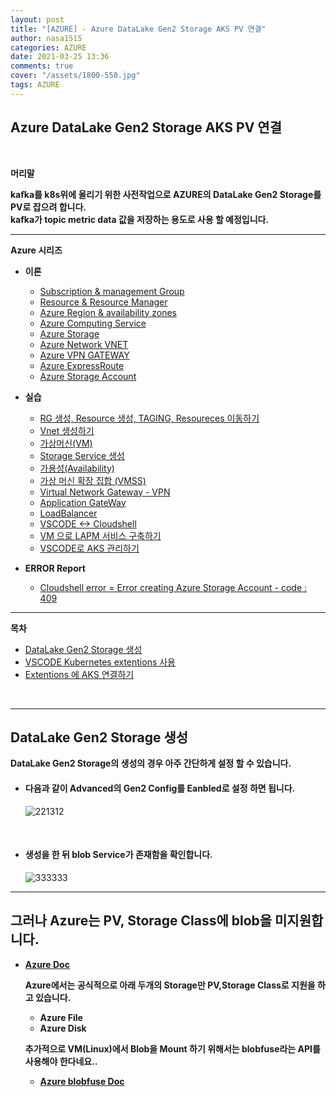 ```yaml
---
layout: post
title: "[AZURE] - Azure DataLake Gen2 Storage AKS PV 연결"
author: nasa1515
categories: AZURE
date: 2021-03-25 13:36
comments: true
cover: "/assets/1800-550.jpg"
tags: AZURE
---
```




## **Azure DataLake Gen2 Storage AKS PV 연결**


<br/>

**머리말**  

**kafka를 k8s위에 올리기 위한 사전작업으로 AZURE의 DataLake Gen2 Storage를 PV로 잡으려 합니다.**  
**kafka가 topic metric data 값을 저장하는 용도로 사용 할 예정입니다.**  





  


 
---


**Azure 시리즈**

* **이론**

    - [Subscription & management Group](https://nasa1515.github.io/azure/2021/01/21/azure.subscriptions.html)
    - [Resource & Resource Manager](https://nasa1515.github.io/azure/2021/01/22/azure-resoure.html)
    - [Azure Region & availability zones](https://nasa1515.github.io/azure/2021/01/22/azure.region.html)
    - [Azure Computing Service](https://nasa1515.github.io/azure/2021/01/25/azure.compute.html)
    - [Azure Storage](https://nasa1515.github.io/azure/2021/01/26/azure.storage.html)
    - [Azure Network VNET](https://nasa1515.github.io/azure/2021/01/26/azure-vnet.html)
    - [Azure VPN GATEWAY](https://nasa1515.github.io/azure/2021/01/27/Azure-VPN.html)
    - [Azure ExpressRoute](https://nasa1515.github.io/azure/2021/01/27/azure-expreroute.html)
    - [Azure Storage Account](https://nasa1515.github.io/azure/2021/02/08/storage2.html)


* **실습**

    - [RG 생성, Resource 생성, TAGING, Resoureces 이동하기](https://nasa1515.github.io/azure/2021/02/05/azure-resource2.html)
    - [Vnet 생성하기](https://nasa1515.github.io/azure/2021/02/05/vnet2.html)
    - [가상머신(VM)](https://nasa1515.github.io/azure/2021/02/08/VM2.html)
    - [Storage Service 생성](https://nasa1515.github.io/azure/2021/02/08/AZURE-Storageservice.html)
    - [가용성(Availability)](https://nasa1515.github.io/azure/2021/02/08/scale.html)
    - [가상 머신 확장 집합 (VMSS)](https://nasa1515.github.io/azure/2021/02/09/Azure-VMSS.html)   
    - [Virtual Network Gateway - VPN](https://nasa1515.github.io/azure/2021/02/09/Azure-vpngw.html)   
    - [Application GateWay](https://nasa1515.github.io/azure/2021/02/09/Azure-LB.html)   
    - [LoadBalancer](https://nasa1515.github.io/azure/2021/02/09/Azure-lb2.html)   
    - [VSCODE <-> Cloudshell](https://nasa1515.github.io/azure/2021/02/09/Azure-vdcode.html)   
    - [VM 으로 LAPM 서비스 구축하기](https://nasa1515.github.io/azure/2021/02/24/AZURE-WEB.html)   
    - [VSCODE로 AKS 관리하기](https://nasa1515.github.io/azure/2021/03/19/aks-vscode.html)

* **ERROR Report**  

    - [Cloudshell error = Error creating Azure Storage Account - code : 409](https://nasa1515.github.io/azure/2021/03/24/azure-cloudshellerror.html)

---



**목차**


- [DataLake Gen2 Storage 생성](#a1)
- [VSCODE Kubernetes extentions 사용](#a2)
- [Extentions 에 AKS 연결하기](#a3)

<br/>

--- 


## **DataLake Gen2 Storage 생성**  <a name="a1"></a>  
  

**DataLake Gen2 Storage의 생성의 경우 아주 간단하게 설정 할 수 있습니다.**  

* #### **다음과 같이 Advanced의 Gen2 Config를 Eanbled로 설정 하면 됩니다.** 

    ![221312](https://user-images.githubusercontent.com/69498804/112438395-325f2980-8d8b-11eb-80e0-e643d8f82a57.JPG)


<br/>  

* #### **생성을 한 뒤 blob Service가 존재함을 확인합니다.**  

    ![333333](https://user-images.githubusercontent.com/69498804/112443395-3fcae280-8d90-11eb-9519-04d8b7bd8281.JPG)

---

## **그러나 Azure는 PV, Storage Class에 blob을 미지원합니다.**   

* **[Azure Doc](https://kubernetes.io/docs/concepts/storage/storage-classes/#provisioner)**  

    **Azure에서는 공식적으로 아래 두개의 Storage만 PV,Storage Class로 지원을 하고 있습니다.**  

    * **Azure File**
    * **Azure Disk** 

    **추가적으로 VM(Linux)에서 Blob을 Mount 하기 위해서는 blobfuse라는 API를 사용해야 한다네요..**  

    * **[Azure blobfuse Doc](https://docs.microsoft.com/ko-kr/azure/storage/blobs/storage-how-to-mount-container-linux)**

